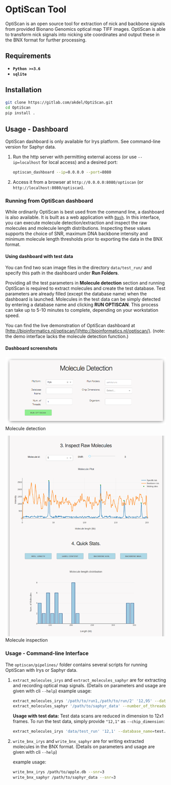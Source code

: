 # OptiScan Tool

OptiScan is an open source tool for extraction of nick and backbone signals
from provided Bionano Genomics optical map TIFF images. OptiScan is able to
transform nick signals into nicking site coordinates and output these in
the BNX format for further processing.


## Requirements

* **`Python >=3.6`** 
* **`sqlite`**

## Installation

```bash
git clone https://gitlab.com/akdel/OptiScan.git
cd OptiScan
pip install .
```

## Usage - Dashboard
OptiScan dashboard is only available for Irys platform. See command-line version for Saphyr data.

1. Run the http server with permitting external access (or use `--ip=localhost` for local access) and a desired port:
    ```bash
    optiscan_dashboard --ip=0.0.0.0 --port=8080
    ```
2. Access it from a browser at `http://0.0.0.0:8080/optiscan` (or `http://localhost:8080/optiscan`).

### Running from OptiScan dashboard

While ordinarily OptiScan is best used from the command line, a dashboard is also available. 
 It is built as a web application with 
[`Dash`](https://github.com/plotly/dash).  In this interface, you can
execute molecule detection/extraction and inspect the raw molecules and
molecule length distributions.  Inspecting these values supports the choice
of SNR, maximum DNA backbone intensity and minimum molecule length
thresholds prior to exporting the data in the BNX format.

#### Using dashboard with test data

You can find two scan image files in the directory `data/test_run/` and specify this 
path in the dashboard under **Run Folders**.

Providing all the test parameters in **Molecule detection** section and
running OptiScan is required to extract molecules and create the test
database.  Test parameters are already filled (except the database name) when
the dashboard is launched.  Molecules in the test data can be simply
detected by entering a database name and clicking **RUN OPTISCAN**.  This
process can take up to 5-10 minutes to complete, depending on your 
workstation speed.

You can find the live demonstration of OptiScan dashboard at [http://bioinformatics.nl/optiscan/](http://bioinformatics.nl/optiscan/). (note: the demo interface lacks the molecule detection function.)

#### Dashboard screenshots

![](screenshot1.png)
Molecule detection

![](screenshot2.png)
Molecule inspection

### Usage - Command-line Interface
The `optiscan/pipelines/` folder contains several scripts for running OptiScan with Irys or Saphyr data.

1. `extract_molecules_irys` and `extract_molecules_saphyr` are for extracting and recording optical map signals. (Details on parameters and usage are given with cli `--help`)
    example usage:
    
    ```bash
   extract_molecules_irys '/path/to/run1,/path/to/run/2' '12,95' --database_name=data.db --number_of_threads=10
   extract_molecules_saphyr '/path/to/saphyr_data' --number_of_threads=10
    ```
   **Usage with test data:**
   Test data scans are reduced in dimension to 12x1 frames. To run the test data, simply provide `"12,1"` as `--chip_dimension`:
   
   ```bash
   extract_molecules_irys 'data/test_run' '12,1' --database_name=test.db --number_of_threads=10
   ```
   
2. `write_bnx_irys` and `write_bnx_saphyr` are for writing extracted molecules in the BNX format. (Details on parameters and usage are given with cli `--help`)
    
    example usage:
    ```bash
   write_bnx_irys /path/to/apple.db --snr=3
   write_bnx_saphyr /path/to/saphyr_data --snr=3
